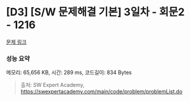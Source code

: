 # [D3] [S/W 문제해결 기본] 3일차 - 회문2 - 1216 

[문제 링크](https://swexpertacademy.com/main/code/problem/problemDetail.do?contestProbId=AV14Rq5aABUCFAYi) 

### 성능 요약

메모리: 65,656 KB, 시간: 289 ms, 코드길이: 834 Bytes



> 출처: SW Expert Academy, https://swexpertacademy.com/main/code/problem/problemList.do